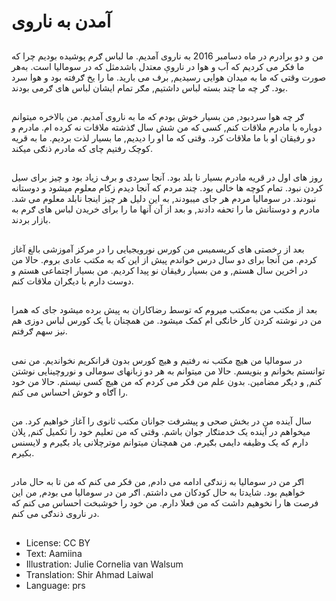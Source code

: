 # آمدن به ناروی

##
من و دو برادرم در ماه دسامبر 2016 به ناروی آمديم. ما لباس ګرم پوشیده بوديم چرا که ما فکر می کردیم که آب و هوا در ناروې معتدل باشد‌مثل که در سوماليا است. به‌هر صورت وقتی که ما به ميدان هوايی رسيديم, برف می باريد. ما را یخ ګرفته بود و هوا سرد بود. ګر چه ما چند بسته لباس داشتيم, مګر تمام ايشان لباس های ګرمی بودند.

##
ګر چه هوا سرد‌بود, من بسيار خوش بودم که ما به ناروی آمديم. من بالاخره ميتوانم دوباره با مادرم ملاقات کنم, کسی که من شش سال ګذشته ملاقات نه کرده ام. مادرم و دو رفيقان او با ما ملاقات کرد. وقتی که ما او را دیديم, ما بسيار لذت برديم. ما به قريه کوچک رفتيم چای که مادرم ذنګی ميکند.

##
روز های اول در قريه مادرم بسيار نا بلد بود. آنجا سردی و برف زياد بود و چیز برای سيل کردن نبود. تمام کوچه ها خالی بود. چند مردم که آنجا دیدم زکام معلوم ميشود و دوستانه نبودند. در سوماليا مردم هر جای ميبودند, به‌ اين دليل هر چيز اينجا نابلد‌ معلوم می شد. مادرم و دوستانش ما را تحفه دادند, و بعد از آن آنها ما را برای خريدن لباس های ګرم به بازار بردند.

##
بعد از رخصتی های کريسميس من کورس نورويجيايی را در مرکز آموزشی بالغ آغاز کردم. من آنجا برای دو سال درس خواندم پيش از اين که به مکتب عادی بروم. حالا من در اخرين سال هستم, و من بسيار رفيقان نو پيدا کرديم. من بسيار اچتماعی هستم و دوست دارم با ديګران ملاقات کنم.

##
بعد از مکتب من به‌مکتب میروم که توسط رضاکاران به پيش برده ميشود جای که همرا من در نوشته کردن کار خانګی ام کمک ميشود. من همچنان با يک کورس لباس دوزی هم نيز سهم ګرفتم.

##
در سوماليا من هيچ مکتب نه رفتیم و هيچ کورس بدون قرانکريم نخوانديم. من نمی توانستم بخوانم و بنويسم. حالا من ميتوانم به هر دو زبانهای سومالی و نوروچينایی نوشتن کنم, و ديګر مضامين. بدون علم من فکر می کردم که من هیچ کسی نيستم. حالا من خود را آګاه و خوش احساس می کنم.

##
سال آينده‌ من در بخش صحی و پيشرفت جوانان مکتب ثانوی را آغاز خواهيم کرد. من ميخواهم در آينده يک خدمتګار جوان باشم. وقتی که من تعليم خود را تکميل کنم, پلان دارم که یک وظیفه دايمی بګیرم. من همچنان ميتوانم موترچلانی ياد بګيرم و لايسنس بکیرم.

##
اګر من در سوماليا به زندګی ادامه می دادم, من فکر می کنم که من تا به حال مادر خواهیم بود. شايد‌تا به حال کودکان می داشتم. اګر من در سوماليا می بودم, من اين فرصت ها را نخوهيم داشت که من فعلا دارم. من خود را خوشبخت احساس می کنم که در ناروی ذندګی می کنم.

##
* License: CC BY
* Text: Aamiina
* Illustration: Julie Cornelia van Walsum
* Translation: Shir Ahmad Laiwal
* Language: prs
